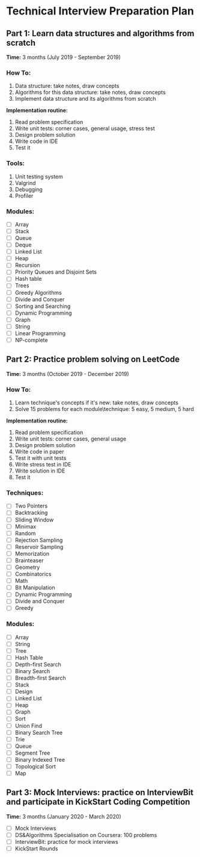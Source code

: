 # Technical Interview Preparation Plan
## Part 1: Learn data structures and algorithms from scratch 
**Time:** 3 months (July 2019 - September 2019)
### How To: 
1. Data structure: take notes, draw concepts
2. Algorithms for this data structure: take notes, draw concepts
3. Implement data structure and its algorithms from scratch

**Implementation routine:**
1. Read problem specification
2. Write unit tests: corner cases, general usage, stress test
3. Design problem solution
4. Write code in IDE
5. Test it

### Tools:
1. Unit testing system
2. Valgrind
3. Debugging 
4. Profiler

### Modules:
- [ ] Array
- [ ] Stack 
- [ ] Queue
- [ ] Deque
- [ ] Linked List
- [ ] Heap
- [ ] Recursion
- [ ] Priority Queues and Disjoint Sets
- [ ] Hash table
- [ ] Trees
- [ ] Greedy Algorithms
- [ ] Divide and Conquer
- [ ] Sorting and Searching
- [ ] Dynamic Programming
- [ ] Graph
- [ ] String
- [ ] Linear Programming
- [ ] NP-complete

## Part 2: Practice problem solving on LeetCode
**Time:** 3 months (October 2019 - December 2019)
### How To:  
1. Learn technique's concepts if it's new: take notes, draw concepts
2. Solve 15 problems for each module\technique: 5 easy, 5 medium, 5 hard

**Implementation routine:**
1. Read problem specification
2. Write unit tests: corner cases, general usage
3. Design problem solution
4. Write code in paper
5. Test it with unit tests
6. Write stress test in IDE
7. Write solution in IDE
8. Test it

### Techniques: 
- [ ] Two Pointers
- [ ] Backtracking
- [ ] Sliding Window
- [ ] Minimax
- [ ] Random
- [ ] Rejection Sampling
- [ ] Reservoir Sampling
- [ ] Memorization
- [ ] Brainteaser
- [ ] Geometry
- [ ] Combinatorics
- [ ] Math
- [ ] Bit Manipulation
- [ ] Dynamic Programming
- [ ] Divide and Conquer
- [ ] Greedy

### Modules:
- [ ] Array
- [ ] String
- [ ] Tree
- [ ] Hash Table
- [ ] Depth-first Search
- [ ] Binary Search
- [ ] Breadth-first Search
- [ ] Stack
- [ ] Design
- [ ] Linked List
- [ ] Heap
- [ ] Graph
- [ ] Sort
- [ ] Union Find
- [ ] Binary Search Tree
- [ ] Trie
- [ ] Queue
- [ ] Segment Tree
- [ ] Binary Indexed Tree
- [ ] Topological Sort
- [ ] Map

## Part 3: Mock Interviews: practice on InterviewBit and participate in KickStart Coding Competition
**Time:** 3 months (January 2020 - March 2020)
- [ ] Mock Interviews
- [ ] DS&Algorithms Specialisation on Coursera: 100 problems
- [ ] InterviewBit: practice for mock interviews
- [ ] KickStart Rounds
